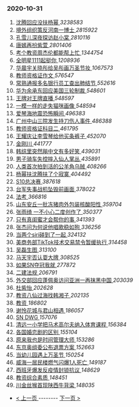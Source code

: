 ### 2020-10-31 
1. [ 沈腾回应没扶杨幂 ](https://s.weibo.com/weibo?q=%23%E6%B2%88%E8%85%BE%E5%9B%9E%E5%BA%94%E6%B2%A1%E6%89%B6%E6%9D%A8%E5%B9%82%23&Refer=top) *3238583*
1. [ 境外组织策反河南一博士 ](https://s.weibo.com/weibo?q=%23%E5%A2%83%E5%A4%96%E7%BB%84%E7%BB%87%E7%AD%96%E5%8F%8D%E6%B2%B3%E5%8D%97%E4%B8%80%E5%8D%9A%E5%A3%AB%23&Refer=top) *2815922*
1. [ 孔雪儿深夜探访赵小棠 ](https://s.weibo.com/weibo?q=%E5%AD%94%E9%9B%AA%E5%84%BF%E6%B7%B1%E5%A4%9C%E6%8E%A2%E8%AE%BF%E8%B5%B5%E5%B0%8F%E6%A3%A0&Refer=top) *2810116*
1. [ 唐嫣再扮紫萱 ](https://s.weibo.com/weibo?q=%23%E5%94%90%E5%AB%A3%E5%86%8D%E6%89%AE%E7%B4%AB%E8%90%B1%23&Refer=top) *2801406*
1. [ 考个教资周杰伦都能帮上忙 ](https://s.weibo.com/weibo?q=%23%E8%80%83%E4%B8%AA%E6%95%99%E8%B5%84%E5%91%A8%E6%9D%B0%E4%BC%A6%E9%83%BD%E8%83%BD%E5%B8%AE%E4%B8%8A%E5%BF%99%23&Refer=top) *1344754*
1. [ 全明星1111起挺你 ](https://s.weibo.com/weibo?q=%23%E5%85%A8%E6%98%8E%E6%98%9F1111%E8%B5%B7%E6%8C%BA%E4%BD%A0%23&topic_ad=1&Refer=top) *1208936*
1. [ 华晨宇关晓彤给吴彤画万圣节妆 ](https://s.weibo.com/weibo?q=%23%E5%8D%8E%E6%99%A8%E5%AE%87%E5%85%B3%E6%99%93%E5%BD%A4%E7%BB%99%E5%90%B4%E5%BD%A4%E7%94%BB%E4%B8%87%E5%9C%A3%E8%8A%82%E5%A6%86%23&Refer=top) *1067573*
1. [ 教师资格证作文 ](https://s.weibo.com/weibo?q=%E6%95%99%E5%B8%88%E8%B5%84%E6%A0%BC%E8%AF%81%E4%BD%9C%E6%96%87&Refer=top) *576547*
1. [ 常熟通报多名银行员工查出肺结节 ](https://s.weibo.com/weibo?q=%23%E5%B8%B8%E7%86%9F%E9%80%9A%E6%8A%A5%E5%A4%9A%E5%90%8D%E9%93%B6%E8%A1%8C%E5%91%98%E5%B7%A5%E6%9F%A5%E5%87%BA%E8%82%BA%E7%BB%93%E8%8A%82%23&Refer=top) *552616*
1. [ 华为余承东回应美国三轮制裁 ](https://s.weibo.com/weibo?q=%23%E5%8D%8E%E4%B8%BA%E4%BD%99%E6%89%BF%E4%B8%9C%E5%9B%9E%E5%BA%94%E7%BE%8E%E5%9B%BD%E4%B8%89%E8%BD%AE%E5%88%B6%E8%A3%81%23&Refer=top) *548601*
1. [ 王牌对王牌直播 ](https://s.weibo.com/weibo?q=%E7%8E%8B%E7%89%8C%E5%AF%B9%E7%8E%8B%E7%89%8C%E7%9B%B4%E6%92%AD&Refer=top) *548597*
1. [ 一模一样的走失猫咪画像 ](https://s.weibo.com/weibo?q=%23%E4%B8%80%E6%A8%A1%E4%B8%80%E6%A0%B7%E7%9A%84%E8%B5%B0%E5%A4%B1%E7%8C%AB%E5%92%AA%E7%94%BB%E5%83%8F%23&Refer=top) *548594*
1. [ 爱琴海地震恐怖瞬间 ](https://s.weibo.com/weibo?q=%23%E7%88%B1%E7%90%B4%E6%B5%B7%E5%9C%B0%E9%9C%87%E6%81%90%E6%80%96%E7%9E%AC%E9%97%B4%23&Refer=top) *496383*
1. [ 广州中山三院发生持刀伤人事件 ](https://s.weibo.com/weibo?q=%23%E5%B9%BF%E5%B7%9E%E4%B8%AD%E5%B1%B1%E4%B8%89%E9%99%A2%E5%8F%91%E7%94%9F%E6%8C%81%E5%88%80%E4%BC%A4%E4%BA%BA%E4%BA%8B%E4%BB%B6%23&Refer=top) *486388*
1. [ 教师资格证科目二 ](https://s.weibo.com/weibo?q=%E6%95%99%E5%B8%88%E8%B5%84%E6%A0%BC%E8%AF%81%E7%A7%91%E7%9B%AE%E4%BA%8C&Refer=top) *461795*
1. [ 王耀庆让李雪琴给他买条裤子 ](https://s.weibo.com/weibo?q=%23%E7%8E%8B%E8%80%80%E5%BA%86%E8%AE%A9%E6%9D%8E%E9%9B%AA%E7%90%B4%E7%BB%99%E4%BB%96%E4%B9%B0%E6%9D%A1%E8%A3%A4%E5%AD%90%23&Refer=top) *452070*
1. [ 金刚川 ](https://s.weibo.com/weibo?q=%E9%87%91%E5%88%9A%E5%B7%9D&Refer=top) *441777*
1. [ 韩综里突然飚中文有多好笑 ](https://s.weibo.com/weibo?q=%23%E9%9F%A9%E7%BB%BC%E9%87%8C%E7%AA%81%E7%84%B6%E9%A3%9A%E4%B8%AD%E6%96%87%E6%9C%89%E5%A4%9A%E5%A5%BD%E7%AC%91%23&Refer=top) *439031*
1. [ 男子骑车失控摔入仙人掌丛 ](https://s.weibo.com/weibo?q=%23%E7%94%B7%E5%AD%90%E9%AA%91%E8%BD%A6%E5%A4%B1%E6%8E%A7%E6%91%94%E5%85%A5%E4%BB%99%E4%BA%BA%E6%8E%8C%E4%B8%9B%23&Refer=top) *435891*
1. [ 人类首次拍到活的公羊角乌贼 ](https://s.weibo.com/weibo?q=%E4%BA%BA%E7%B1%BB%E9%A6%96%E6%AC%A1%E6%8B%8D%E5%88%B0%E6%B4%BB%E7%9A%84%E5%85%AC%E7%BE%8A%E8%A7%92%E4%B9%8C%E8%B4%BC&Refer=top) *408266*
1. [ 杨幂扶沈腾扶了个寂寞 ](https://s.weibo.com/weibo?q=%23%E6%9D%A8%E5%B9%82%E6%89%B6%E6%B2%88%E8%85%BE%E6%89%B6%E4%BA%86%E4%B8%AA%E5%AF%82%E5%AF%9E%23&Refer=top) *404492*
1. [ S10总决赛 ](https://s.weibo.com/weibo?q=%23S10%E6%80%BB%E5%86%B3%E8%B5%9B%23&Refer=top) *387618*
1. [ 台军失事战机坠毁前画面 ](https://s.weibo.com/weibo?q=%E5%8F%B0%E5%86%9B%E5%A4%B1%E4%BA%8B%E6%88%98%E6%9C%BA%E5%9D%A0%E6%AF%81%E5%89%8D%E7%94%BB%E9%9D%A2&Refer=top) *378022*
1. [ 法考 ](https://s.weibo.com/weibo?q=%23%E6%B3%95%E8%80%83%23&Refer=top) *366816*
1. [ 山东安丘一批冻猪肉外包装核酸阳性 ](https://s.weibo.com/weibo?q=%23%E5%B1%B1%E4%B8%9C%E5%AE%89%E4%B8%98%E4%B8%80%E6%89%B9%E5%86%BB%E7%8C%AA%E8%82%89%E5%A4%96%E5%8C%85%E8%A3%85%E6%A0%B8%E9%85%B8%E9%98%B3%E6%80%A7%23&Refer=top) *359704*
1. [ 张雨绮 一不小心二度创作了 ](https://s.weibo.com/weibo?q=%E5%BC%A0%E9%9B%A8%E7%BB%AE%20%E4%B8%80%E4%B8%8D%E5%B0%8F%E5%BF%83%E4%BA%8C%E5%BA%A6%E5%88%9B%E4%BD%9C%E4%BA%86&Refer=top) *350377*
1. [ 只有真闺蜜才会帮你的事 ](https://s.weibo.com/weibo?q=%23%E5%8F%AA%E6%9C%89%E7%9C%9F%E9%97%BA%E8%9C%9C%E6%89%8D%E4%BC%9A%E5%B8%AE%E4%BD%A0%E7%9A%84%E4%BA%8B%23&Refer=top) *341393*
1. [ 张杰问为何说他唱歌稳如狗 ](https://s.weibo.com/weibo?q=%23%E5%BC%A0%E6%9D%B0%E9%97%AE%E4%B8%BA%E4%BD%95%E8%AF%B4%E4%BB%96%E5%94%B1%E6%AD%8C%E7%A8%B3%E5%A6%82%E7%8B%97%23&Refer=top) *336256*
1. [ 当两个siri碰到了一起 ](https://s.weibo.com/weibo?q=%23%E5%BD%93%E4%B8%A4%E4%B8%AAsiri%E7%A2%B0%E5%88%B0%E4%BA%86%E4%B8%80%E8%B5%B7%23&Refer=top) *324132*
1. [ 美商务部TikTok技术交易禁令暂缓执行 ](https://s.weibo.com/weibo?q=%E7%BE%8E%E5%95%86%E5%8A%A1%E9%83%A8TikTok%E6%8A%80%E6%9C%AF%E4%BA%A4%E6%98%93%E7%A6%81%E4%BB%A4%E6%9A%82%E7%BC%93%E6%89%A7%E8%A1%8C&Refer=top) *314458*
1. [ 吴磊生图 ](https://s.weibo.com/weibo?q=%23%E5%90%B4%E7%A3%8A%E7%94%9F%E5%9B%BE%23&Refer=top) *313100*
1. [ 马天宇否认耍大牌 ](https://s.weibo.com/weibo?q=%23%E9%A9%AC%E5%A4%A9%E5%AE%87%E5%90%A6%E8%AE%A4%E8%80%8D%E5%A4%A7%E7%89%8C%23&Refer=top) *308525*
1. [ 如果SN夺冠我就 ](https://s.weibo.com/weibo?q=%23%E5%A6%82%E6%9E%9CSN%E5%A4%BA%E5%86%A0%E6%88%91%E5%B0%B1%23&Refer=top) *277872*
1. [ 二建法规 ](https://s.weibo.com/weibo?q=%E4%BA%8C%E5%BB%BA%E6%B3%95%E8%A7%84&Refer=top) *206791*
1. [ 外交部回应蓬佩奥访问亚洲一再抹黑中国 ](https://s.weibo.com/weibo?q=%23%E5%A4%96%E4%BA%A4%E9%83%A8%E5%9B%9E%E5%BA%94%E8%93%AC%E4%BD%A9%E5%A5%A5%E8%AE%BF%E9%97%AE%E4%BA%9A%E6%B4%B2%E4%B8%80%E5%86%8D%E6%8A%B9%E9%BB%91%E4%B8%AD%E5%9B%BD%23&Refer=top) *203039*
1. [ 杜紫怡 ](https://s.weibo.com/weibo?q=%23%E6%9D%9C%E7%B4%AB%E6%80%A1%23&Refer=top) *202628*
1. [ 教资八仙过海找韩湘子 ](https://s.weibo.com/weibo?q=%23%E6%95%99%E8%B5%84%E5%85%AB%E4%BB%99%E8%BF%87%E6%B5%B7%E6%89%BE%E9%9F%A9%E6%B9%98%E5%AD%90%23&Refer=top) *202135*
1. [ 教资 ](https://s.weibo.com/weibo?q=%23%E6%95%99%E8%B5%84%23&Refer=top) *186802*
1. [ 谢怜花城与君山相遇 ](https://s.weibo.com/weibo?q=%23%E8%B0%A2%E6%80%9C%E8%8A%B1%E5%9F%8E%E4%B8%8E%E5%90%9B%E5%B1%B1%E7%9B%B8%E9%81%87%23&Refer=top) *186057*
1. [ SN DWG ](https://s.weibo.com/weibo?q=%23SN%20DWG%23&Refer=top) *157076*
1. [ 清远一小学把马术高尔夫纳入体育课程 ](https://s.weibo.com/weibo?q=%E6%B8%85%E8%BF%9C%E4%B8%80%E5%B0%8F%E5%AD%A6%E6%8A%8A%E9%A9%AC%E6%9C%AF%E9%AB%98%E5%B0%94%E5%A4%AB%E7%BA%B3%E5%85%A5%E4%BD%93%E8%82%B2%E8%AF%BE%E7%A8%8B&Refer=top) *156384*
1. [ 各国婚恋剧的区别 ](https://s.weibo.com/weibo?q=%E5%90%84%E5%9B%BD%E5%A9%9A%E6%81%8B%E5%89%A7%E7%9A%84%E5%8C%BA%E5%88%AB&Refer=top) *155104*
1. [ 原来我也是时间管理大师 ](https://s.weibo.com/weibo?q=%23%E5%8E%9F%E6%9D%A5%E6%88%91%E4%B9%9F%E6%98%AF%E6%97%B6%E9%97%B4%E7%AE%A1%E7%90%86%E5%A4%A7%E5%B8%88%23&Refer=top) *153286*
1. [ 东京奥组委公布退票方案 ](https://s.weibo.com/weibo?q=%E4%B8%9C%E4%BA%AC%E5%A5%A5%E7%BB%84%E5%A7%94%E5%85%AC%E5%B8%83%E9%80%80%E7%A5%A8%E6%96%B9%E6%A1%88&Refer=top) *152663*
1. [ 当幼儿园遇上万圣节 ](https://s.weibo.com/weibo?q=%23%E5%BD%93%E5%B9%BC%E5%84%BF%E5%9B%AD%E9%81%87%E4%B8%8A%E4%B8%87%E5%9C%A3%E8%8A%82%23&Refer=top) *150254*
1. [ 威海一居民楼燃气闪爆1人死亡 ](https://s.weibo.com/weibo?q=%23%E5%A8%81%E6%B5%B7%E4%B8%80%E5%B1%85%E6%B0%91%E6%A5%BC%E7%87%83%E6%B0%94%E9%97%AA%E7%88%861%E4%BA%BA%E6%AD%BB%E4%BA%A1%23&Refer=top) *149187*
1. [ 西班牙爆发反疫情封锁抗议 ](https://s.weibo.com/weibo?q=%23%E8%A5%BF%E7%8F%AD%E7%89%99%E7%88%86%E5%8F%91%E5%8F%8D%E7%96%AB%E6%83%85%E5%B0%81%E9%94%81%E6%8A%97%E8%AE%AE%23&Refer=top) *148629*
1. [ 教资综合素质 ](https://s.weibo.com/weibo?q=%E6%95%99%E8%B5%84%E7%BB%BC%E5%90%88%E7%B4%A0%E8%B4%A8&Refer=top) *148451*
1. [ 川金丝猴首现陕西牛背梁 ](https://s.weibo.com/weibo?q=%23%E5%B7%9D%E9%87%91%E4%B8%9D%E7%8C%B4%E9%A6%96%E7%8E%B0%E9%99%95%E8%A5%BF%E7%89%9B%E8%83%8C%E6%A2%81%23&Refer=top) *148035* 

- [ < 上一页 ](https://github.com/able8/weibo-hot-record/blob/master/2020-10-30.md) -------- [ 下一页 > ](https://github.com/able8/weibo-hot-record/blob/master/2020-11-01.md)
